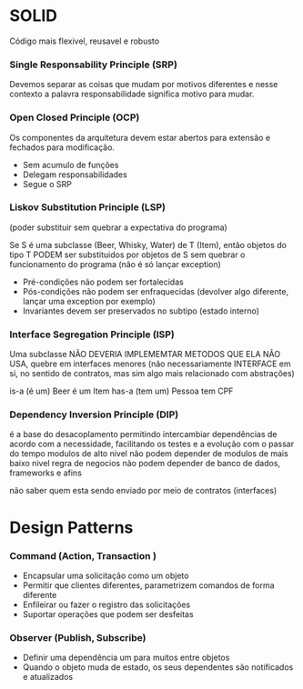 # SOLID

Código mais flexivel, reusavel e robusto

### Single Responsability Principle (SRP)
Devemos separar as coisas que mudam por motivos diferentes e nesse contexto a palavra responsabilidade significa motivo para mudar.

### Open Closed Principle (OCP)
Os componentes da arquitetura devem estar abertos para extensão e fechados para modificação.

* Sem acumulo de funções
* Delegam responsabilidades
* Segue o SRP

### Liskov Substitution Principle (LSP)
(poder substituir sem quebrar a expectativa do programa)

Se S é uma subclasse (Beer, Whisky, Water) de T (Item), então objetos do tipo T PODEM ser substituidos por objetos de S sem quebrar o funcionamento do programa (não é só lançar exception)

* Pré-condições não podem ser fortalecidas 
* Pós-condições não podem ser enfraquecidas (devolver algo diferente, lançar uma exception por exemplo)
* Invariantes devem ser preservados no subtipo (estado interno)

### Interface Segregation Principle (ISP)

Uma subclasse NÃO DEVERIA IMPLEMEMTAR METODOS QUE ELA NÃO USA, quebre em interfaces menores (não necessariamente INTERFACE em si, no sentido de contratos, mas sim algo mais relacionado com abstrações)

is-a (é um) Beer é um Item
has-a (tem um) Pessoa tem CPF

### Dependency Inversion Principle (DIP)

é a base do desacoplamento permitindo intercambiar dependências de acordo com a necessidade, facilitando os testes e a evolução com o passar do tempo
modulos de alto nivel não podem depender de modulos de mais baixo nivel
regra de negocios não podem depender de banco de dados, frameworks e afins

não saber quem esta sendo enviado por meio de contratos (interfaces)


# Design Patterns

### Command (Action, Transaction )

* Encapsular uma solicitação como um objeto
* Permitir que clientes diferentes, parametrizem comandos de forma diferente
* Enfileirar ou fazer o registro das solicitações
* Suportar operações que podem ser desfeitas

### Observer (Publish, Subscribe)

* Definir uma dependência um  para muitos entre objetos
* Quando o objeto muda de estado, os seus dependentes são notificados e atualizados